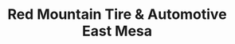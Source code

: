 ---
title: "Red Mountain Tire & Automotive East Mesa"
url: /mesa/red-mountain-tire-und-automotive-east-mesa/
shop: Reifen
---
